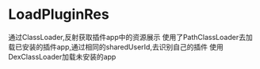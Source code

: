 # LoadPluginRes
通过ClassLoader,反射获取插件app中的资源展示
使用了PathClassLoader去加载已安装的插件app,通过相同的sharedUserId,去识别自己的插件
使用DexClassLoader加载未安装的app
